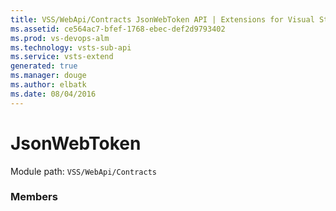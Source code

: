```yaml
---
title: VSS/WebApi/Contracts JsonWebToken API | Extensions for Visual Studio Team Services
ms.assetid: ce564ac7-bfef-1768-ebec-def2d9793402
ms.prod: vs-devops-alm
ms.technology: vsts-sub-api
ms.service: vsts-extend
generated: true
ms.manager: douge
ms.author: elbatk
ms.date: 08/04/2016
---
```


# JsonWebToken

Module path: `VSS/WebApi/Contracts`


### Members

